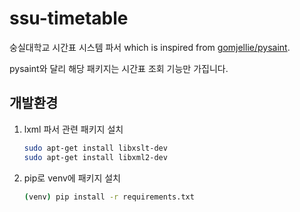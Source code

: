 # ssu-timetable

숭실대학교 시간표 시스템 파서 which is inspired from [gomjellie/pysaint](https://github.com/gomjellie/pysaint).

pysaint와 달리 해당 패키지는 시간표 조회 기능만 가집니다.

## 개발환경
1. lxml 파서 관련 패키지 설치
    ```bash
    sudo apt-get install libxslt-dev
    sudo apt-get install libxml2-dev
    ```
1. pip로 venv에 패키지 설치
    ```bash
    (venv) pip install -r requirements.txt
    ```
